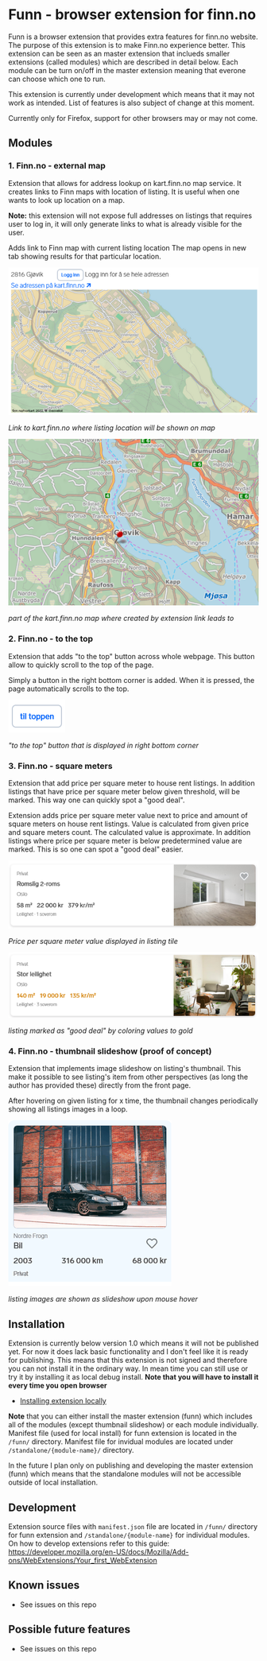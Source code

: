# Funn - browser extension for finn.no
Funn is a browser extension that provides extra features for finn.no website. The purpose of this extension is to make Finn.no experience better. This extension can be seen as an master extension that inclueds smaller extensions (called modules) which are described in detail below. Each module can be turn on/off in the master extension meaning that everone can choose which one to run.

This extension is currently under development which means that it may not work as intended. List of features is also subject of change at this moment.

Currently only for Firefox, support for other browsers may or may not come.

## Modules
### 1. Finn.no - external map
Extension that allows for address lookup on kart.finn.no map service. It creates links to Finn maps with location of listing. It is useful when one wants to look up location on a map.

**Note:** this extension will not expose full addresses on listings that requires user to log in, it will only generate links to what is already visible for the user.

Adds link to Finn map with current listing location
The map opens in new tab showing results for that particular location.

![link to external map created by extension](/assets/img01-externalMap.png)

*Link to kart.finn.no where listing location will be shown on map*

![External map where created by extension link leads to](/assets/img02-externalMap.png)

*part of the kart.finn.no map where created by extension link leads to*


### 2. Finn.no - to the top
Extension that adds "to the top" button across whole webpage. This button allow to quickly scroll to the top of the page.

Simply a button in the right bottom corner is added. When it is pressed, the page automatically scrolls to the top.

!["to the top" button](/assets/img01-toTheTop.png)

*"to the top" button that is displayed in right bottom corner*

### 3. Finn.no - square meters
Extension that add price per square meter to house rent listings. In addition listings that have price per square meter below given threshold, will be marked. This way one can quickly spot a "good deal".

Extension adds price per square meter value next to price and amount of square meters on house rent listings. Value is calculated from given price and square meters count. The calculated value is approximate. In addition listings where price per square meter is below predetermined value are marked. This is so one can spot a "good deal" easier.

![price per square meter value displayed in listing tile](/assets/img01-squareMeters.png)

*Price per square meter value displayed in listing tile*

![listing marked as "good deal" by coloring values](/assets/img02-squareMeters.png)

*listing marked as "good deal" by coloring values to gold*

### 4. Finn.no - thumbnail slideshow (proof of concept)
Extension that implements image slideshow on listing's thumbnail. This make it possible to see listing's item from other perspectives (as long the author has provided these) directly from the front page. 

After hovering on given listing for x time, the thumbnail changes periodically showing all listings images in a loop. 

![listing images are shown as slideshow upon mouse hover](/assets/img01-thumbnailSlideshow.gif)

*listing images are shown as slideshow upon mouse hover*

## Installation
Extension is currently below version 1.0 which means it will not be published yet. For now it does lack basic functionality and I don't feel like it is ready for publishing. This means that this extension is not signed and therefore you can not install it in the ordinary way.
In mean time you can still use or try it by installing it as local debug install. **Note that you will have to install it every time you open browser**
- [Installing extension locally](https://developer.mozilla.org/en-US/docs/Mozilla/Add-ons/WebExtensions/Your_first_WebExtension#installing)

**Note** that you can either install the master extension (funn) which includes all of the modules (except thumbnail slideshow) or each module individually. Manifest file (used for local install) for funn extension is located in the `/funn/` directory. Manifest file for invidual modules are located under `/standalone/{module-name}/` directory. 

In the future I plan only on publishing and developing the master extension (funn) which means that the standalone modules will not be accessible outside of local installation.

## Development
Extension source files with `manifest.json` file are located in `/funn/` directory for funn extension and `/standalone/{module-name}` for individual modules. On how to develop extensions refer to this guide: https://developer.mozilla.org/en-US/docs/Mozilla/Add-ons/WebExtensions/Your_first_WebExtension

## Known issues
- See issues on this repo

## Possible future features
- See issues on this repo




